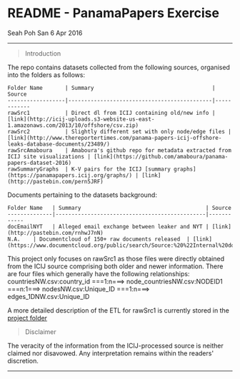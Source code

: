 # README - PanamaPapers Exercise
Seah Poh San
6 Apr 2016

***

> Introduction

The repo contains datasets collected from the following sources, organised into the folders as follows:

    Folder Name       | Summary                                     | Source
    ------------------|---------------------------------------------|------------
    rawSrc1           | Direct dl from ICIJ containing old/new info | [link](http://icij-uploads.s3-website-us-east-1.amazonaws.com/2013/10/offshore/csv.zip)
    rawSrc2           | Slightly different set with only node/edge files | [link](http://www.thereportertimes.com/panama-papers-icij-offshore-leaks-database-documents/23489/)
    rawSrcAmaboura    | Amaboura's github repo for metadata extracted from ICIJ site visualizations | [link](https://github.com/amaboura/panama-papers-dataset-2016)
    rawSummaryGraphs  | K-V pairs for the ICIJ [summary graphs](https://panamapapers.icij.org/graphs/) | [link](http://pastebin.com/pern5JRF)

Documents pertaining to the datasets background:

    Folder Name   | Summary                                       | Source
    --------------|-----------------------------------------------|------------
    docEmailNYT   | Alleged email exchange between leaker and NYT | [link](http://pastebin.com/rnhwJ7nN)
    N.A.    | Documentcloud of 150+ raw documents released  | [link](https://www.documentcloud.org/public/search/Source:%20%22Internal%20documents%20from%20Mossack%20Fonseca%20%28Panama%20Papers%29%22/p4)

This project only focuses on rawSrc1 as those files were directly obtained from the ICIJ source comprising both older and newer information. There are four files which generally have the following relationships:
countriesNW.csv:country_id ===1:n===>  node_countriesNW.csv:NODEID1 ===n:1===> nodesNW.csv:Unique_ID ===1:n===> edges_1DNW.csv:Unique_ID

A more detailed description of the ETL for rawSrc1 is currently stored in the [project folder](https://github.com/slothdev/panpapers-project/etl/)

> Disclaimer

The veracity of the information from the ICIJ-processed source is neither claimed nor disavowed. Any interpretation remains within the readers' discretion.

***
